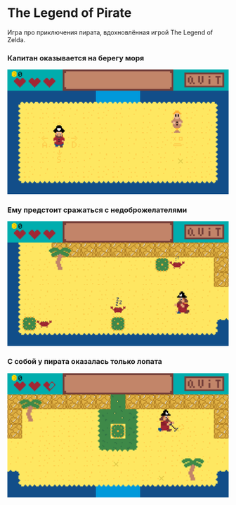 # The Legend of Pirate
Игра про приключения пирата, вдохновлённая игрой The Legend of Zelda.

### Капитан оказывается на берегу моря
![](docs/imgs/island.png)

### Ему предстоит сражаться с недоброжелателями
![](docs/imgs/crabs.png)

### С собой у пирата оказалась только лопата
![](docs/imgs/dig.png)
